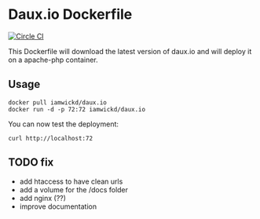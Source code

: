 # Daux.io Dockerfile

[![Circle CI](https://circleci.com/gh/dockerino/daux.io.png?style=badge)](https://circleci.com/gh/dockerino/daux.io)

This Dockerfile will download the latest version of daux.io and will deploy it on a apache-php container.

## Usage
````
docker pull iamwickd/daux.io
docker run -d -p 72:72 iamwickd/daux.io
````

You can now test the deployment:
````
curl http://localhost:72
````


## TODO fix
- add htaccess to have clean urls
- add a volume for the /docs folder
- add nginx (??)
- improve documentation
